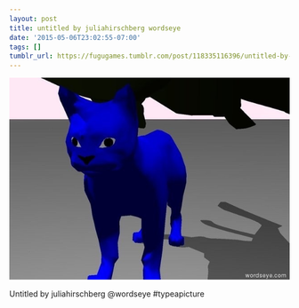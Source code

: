 ```yaml
---
layout: post
title: untitled by juliahirschberg wordseye
date: '2015-05-06T23:02:55-07:00'
tags: []
tumblr_url: https://fugugames.tumblr.com/post/118335116396/untitled-by-juliahirschberg-wordseye
---
```

 ![](/tumblr_files/tumblr_nnylswci6V1tgne1po1_640.jpg)  

Untitled by juliahirschberg @wordseye #typeapicture

